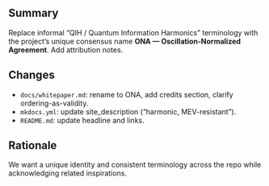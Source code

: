 ## Summary
Replace informal “QIH / Quantum Information Harmonics” terminology with the project’s unique consensus name **ONA — Oscillation‑Normalized Agreement**. Add attribution notes.

## Changes
- `docs/whitepaper.md`: rename to ONA, add credits section, clarify ordering-as-validity.
- `mkdocs.yml`: update site_description (“harmonic, MEV-resistant”).
- `README.md`: update headline and links.

## Rationale
We want a unique identity and consistent terminology across the repo while acknowledging related inspirations.
